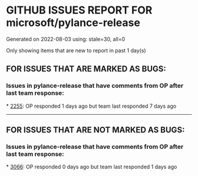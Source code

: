 
# GITHUB ISSUES REPORT FOR microsoft/pylance-release


Generated on 2022-08-03 using: stale=30, all=0


Only showing items that are new to report in past 1 day(s)


## FOR ISSUES THAT ARE MARKED AS BUGS:


### Issues in pylance-release that have comments from OP after last team response:


\* [2255](https://github.com/microsoft/pylance-release/issues/2255 "Pyright CLI and problem tab gives different results. "): OP responded 1 days ago but team last responded 7 days ago

---

## FOR ISSUES THAT ARE NOT MARKED AS BUGS:


### Issues in pylance-release that have comments from OP after last team response:


\* [3066](https://github.com/microsoft/pylance-release/issues/3066 "Standard library collection/generics-supported-type from an alias-defined-module does not works as type-hinting"): OP responded 0 days ago but team last responded 1 days ago
